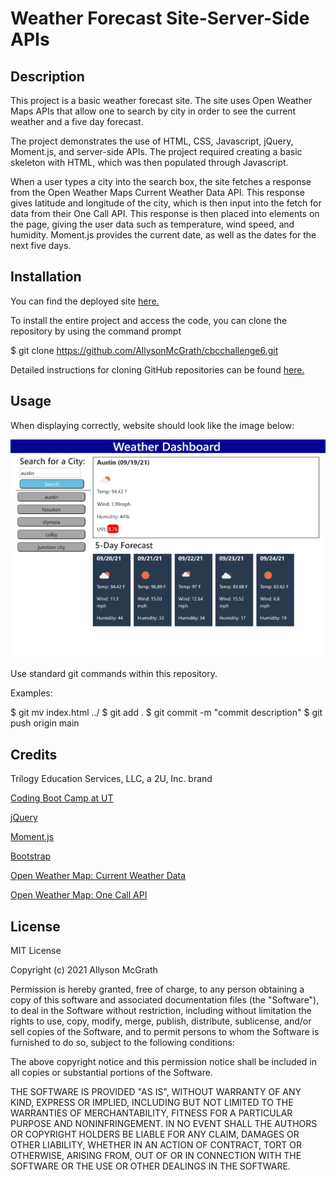 # Weather Forecast Site-Server-Side APIs

## Description

This project is a basic weather forecast site. The site uses Open Weather Maps APIs that allow one to search by city in order to see the current weather and a five day forecast.

The project demonstrates the use of HTML, CSS, Javascript, jQuery, Moment.js, and server-side APIs. The project required creating a basic skeleton with HTML, which was then populated through Javascript.

When a user types a city into the search box, the site fetches a response from the Open Weather Maps Current Weather Data API. This response gives latitude and longitude of the city, which is then input into the fetch for data from their One Call API. This response is then placed into elements on the page, giving the user data such as temperature, wind speed, and humidity. Moment.js provides the current date, as well as the dates for the next five days.

## Installation

You can find the deployed site [here.](https://allysonmcgrath.github.io/cbcchallenge6/)

To install the entire project and access the code, you can clone the repository by using the command prompt

$ git clone https://github.com/AllysonMcGrath/cbcchallenge6.git

Detailed instructions for cloning GitHub repositories can be found [here.](https://docs.github.com/en/github/creating-cloning-and-archiving-repositories/cloning-a-repository-from-github/cloning-a-repository)



## Usage

When displaying correctly, website should look like the image below:

![Website with weather forecast](assets/images/weathersite.JPG)

Use standard git commands within this repository.

Examples:

$ git mv index.html ../
$ git add .
$ git commit -m "commit description"
$ git push origin main

## Credits

Trilogy Education Services, LLC, a 2U, Inc. brand

[Coding Boot Camp at UT](https://github.com/the-Coding-Boot-Camp-at-UT)

[jQuery](https://jquery.com/)

[Moment.js](https://momentjs.com/)

[Bootstrap](https://getbootstrap.com/)

[Open Weather Map: Current Weather Data](https://openweathermap.org/current)

[Open Weather Map: One Call API](https://openweathermap.org/api/one-call-api)


## License

MIT License

Copyright (c) 2021 Allyson McGrath

Permission is hereby granted, free of charge, to any person obtaining a copy
of this software and associated documentation files (the "Software"), to deal
in the Software without restriction, including without limitation the rights
to use, copy, modify, merge, publish, distribute, sublicense, and/or sell
copies of the Software, and to permit persons to whom the Software is
furnished to do so, subject to the following conditions:

The above copyright notice and this permission notice shall be included in all
copies or substantial portions of the Software.

THE SOFTWARE IS PROVIDED "AS IS", WITHOUT WARRANTY OF ANY KIND, EXPRESS OR
IMPLIED, INCLUDING BUT NOT LIMITED TO THE WARRANTIES OF MERCHANTABILITY,
FITNESS FOR A PARTICULAR PURPOSE AND NONINFRINGEMENT. IN NO EVENT SHALL THE
AUTHORS OR COPYRIGHT HOLDERS BE LIABLE FOR ANY CLAIM, DAMAGES OR OTHER
LIABILITY, WHETHER IN AN ACTION OF CONTRACT, TORT OR OTHERWISE, ARISING FROM,
OUT OF OR IN CONNECTION WITH THE SOFTWARE OR THE USE OR OTHER DEALINGS IN THE
SOFTWARE.
